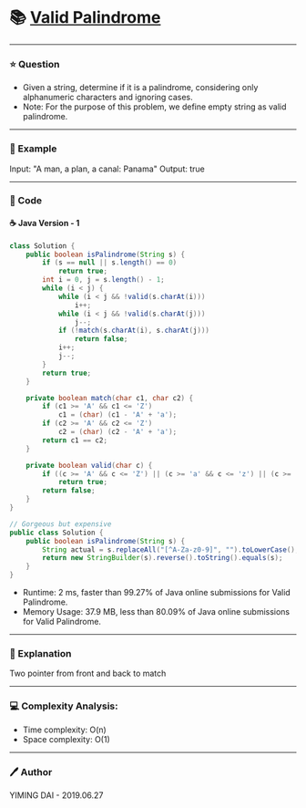 # :books: [Valid Palindrome](https://leetcode.com/problems/valid-palindrome/)

---

### :star: Question

- Given a string, determine if it is a palindrome, considering only alphanumeric characters and ignoring cases.
- Note: For the purpose of this problem, we define empty string as valid palindrome.

---

### :car: Example

Input: "A man, a plan, a canal: Panama"
Output: true

---

### :hammer: Code

#### :coffee: Java Version - 1

```java
class Solution {
    public boolean isPalindrome(String s) {
        if (s == null || s.length() == 0)
            return true;
        int i = 0, j = s.length() - 1;
        while (i < j) {
            while (i < j && !valid(s.charAt(i)))
                i++;
            while (i < j && !valid(s.charAt(j)))
                j--;
            if (!match(s.charAt(i), s.charAt(j)))
                return false;
            i++;
            j--;
        }
        return true;
    }

    private boolean match(char c1, char c2) {
        if (c1 >= 'A' && c1 <= 'Z')
            c1 = (char) (c1 - 'A' + 'a');
        if (c2 >= 'A' && c2 <= 'Z')
            c2 = (char) (c2 - 'A' + 'a');
        return c1 == c2;
    }

    private boolean valid(char c) {
        if ((c >= 'A' && c <= 'Z') || (c >= 'a' && c <= 'z') || (c >= '0' && c <= '9'))
            return true;
        return false;
    }
}

// Gorgeous but expensive
public class Solution {
    public boolean isPalindrome(String s) {
        String actual = s.replaceAll("[^A-Za-z0-9]", "").toLowerCase();
        return new StringBuilder(s).reverse().toString().equals(s);
    }
}
```

- Runtime: 2 ms, faster than 99.27% of Java online submissions for Valid Palindrome.
- Memory Usage: 37.9 MB, less than 80.09% of Java online submissions for Valid Palindrome.

---

### :pencil: Explanation

Two pointer from front and back to match

---

### :computer: Complexity Analysis:

- Time complexity: O(n)
- Space complexity: O(1)

---

### :pen: Author

YIMING DAI - 2019.06.27
